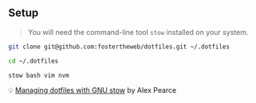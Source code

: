 ## Setup

> You will need the command-line tool `stow` installed on your system.

```bash
git clone git@github.com:fostertheweb/dotfiles.git ~/.dotfiles
```
```bash
cd ~/.dotfiles
```
```bash
stow bash vim nvm
```
💡
[Managing dotfiles with GNU stow](https://alexpearce.me/2016/02/managing-dotfiles-with-stow/) by Alex Pearce
